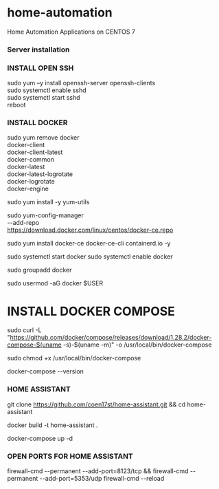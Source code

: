 # home-automation
Home Automation Applications on CENTOS 7

### Server installation

### INSTALL OPEN SSH
sudo yum –y install openssh-server openssh-clients \
sudo systemctl enable sshd \
sudo systemctl start sshd \
reboot 

### INSTALL DOCKER
sudo yum remove docker \
docker-client \
docker-client-latest \
docker-common \
docker-latest \
docker-latest-logrotate \
docker-logrotate \
docker-engine 

sudo yum install -y yum-utils 

sudo yum-config-manager \
--add-repo \
https://download.docker.com/linux/centos/docker-ce.repo 

sudo yum install docker-ce docker-ce-cli containerd.io -y

sudo systemctl start docker 
sudo systemctl enable docker 

sudo groupadd docker 

sudo usermod -aG docker $USER

# INSTALL DOCKER COMPOSE
sudo curl -L "https://github.com/docker/compose/releases/download/1.28.2/docker-compose-$(uname -s)-$(uname -m)" -o /usr/local/bin/docker-compose

sudo chmod +x /usr/local/bin/docker-compose

docker-compose --version

### HOME ASSISTANT

git clone https://github.com/coen17st/home-assistant.git && cd home-assistant

docker build -t home-assistant .

docker-compose up -d

### OPEN PORTS FOR HOME ASSISTANT
firewall-cmd --permanent --add-port=8123/tcp && firewall-cmd --permanent --add-port=5353/udp 
firewall-cmd --reload        


